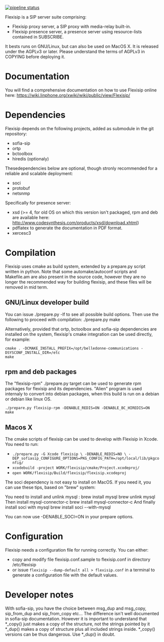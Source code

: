 [![pipeline status](https://gitlab.linphone.org/BC/public/flexisip/badges/master/pipeline.svg)](https://gitlab.linphone.org/BC/public/flexisip/commits/master)

Flexisip is a SIP server suite comprising:
 - Flexisip proxy server, a SIP proxy with media-relay built-in.
 - Flexisip presence server, a presence server using resource-lists contained in SUBSCRIBE.

It bests runs on GNU/Linux, but can also be used on MacOS X.
It is released under the AGPLv3 or later. Please understand the terms of AGPLv3 in COPYING before deploying it.

# Documentation

You will find a comprehensive documentation on how to use Flexisip online 
here: https://wiki.linphone.org/xwiki/wiki/public/view/Flexisip/

# Dependencies

Flexisip depends on the following projects, added as submodule in the git repository:
- sofia-sip
- ortp
- bctoolbox
- hiredis (optionaly)

Thesedependencies below are optional, though stronly recommended for a reliable and scalable deployment:
- soci
- protobuf
- netsnmp

Specifically for presence server:
- xsd (>= 4, for old OS on which this version isn't packaged, rpm and deb 
  are available here: http://www.codesynthesis.com/products/xsd/download.xhtml)
- pdflatex to generate the documentation in PDF format.
- xercesc3


# Compilation

Flexisip uses cmake as build system, extended by a prepare.py script written in python.
Note that some automake/autoconf scripts and Makefile.am are also present in the source code, however
they are no longer the recommended way for building flexisip, and these files will be removed in mid term.

## GNU/Linux developer build

You can issue ./prepare.py -lf to see all possible build options.
Then use the following to proceed with compilation:
	./prepare.py <build options>
	make


Alternatively, provided that ortp, bctoolbox and sofia-sip dependencies are installed on the system, flexisip's cmake
integration can be used directly, for example:

	cmake . -DCMAKE_INSTALL_PREFIX=/opt/belledonne-communications -DSYSCONF_INSTALL_DIR=/etc
	make

## rpm and deb packages

The "flexisip-rpm" ./prepare.py target can be used to generate rpm packages for flexisip and its dependencies.
"Alien" program is used internaly to convert into debian packages, when this build is run on a debian or debian like linux OS.

	./prepare.py flexisip-rpm -DENABLE_REDIS=ON -DENABLE_BC_HIREDIS=ON
	make

## Macos X

The cmake scripts of flexisip can be used to develop with Flexisip in Xcode.
You need to run:
- `./prepare.py -G Xcode flexisip \
	-DENABLE_REDIS=NO \
	-DEP_sofiasip_CONFIGURE_OPTIONS=PKG_CONFIG_PATH=/opt/local/lib/pkgconfig/ ` 
- `xcodebuild -project WORK/flexisip/cmake/Project.xcodeproj/ ` 
- `open WORK/flexisip/Build/flexisip/flexisip.xcodeproj`

The soci dependency is not easy to install on MacOS. If you need it, you can use these tips, based on "brew" system:

You need to install and unlink mysql :
brew install mysql
brew unlink mysql
Then install mysql-connector-c
brew install mysql-connector-c
And finally install soci with mysql
brew install soci --with-mysql

You can now use -DENABLE_SOCI=ON in your prepare options.

# Configuration


Flexisip needs a configuration file for running correctly.
You can either:
- copy and modify file flexisip.conf.sample to flexisip.conf in directory <prefix>/etc/flexisip
- or issue `flexisip --dump-default all > flexisip.conf` in a terminal 
  to generate a configuration file with the default values.

# Developer notes

With sofia-sip, you have the choice between msg_dup and msg_copy,
sip_from_dup and sip_from_copy etc...
The difference isn't well documented in sofia-sip documentation.
However it is important to understand that
*_copy() just makes a copy of the structure, not the strings pointed by it
*_dup() makes a copy of structure plus all included strings inside.
*_copy() versions can be thus dangerous. Use *_dup() in doubt.

